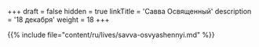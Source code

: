 +++
draft = false
hidden = true
linkTitle = 'Савва Освященный'
description = '18 декабря'
weight = 18
+++

{{% include file="content/ru/lives/savva-osvyashennyi.md" %}}
